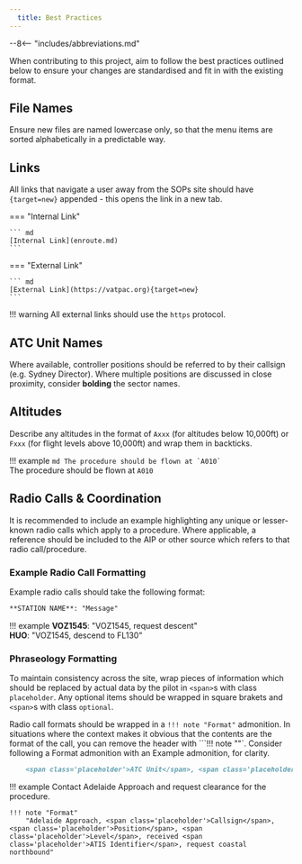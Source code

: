 ```yaml
---
  title: Best Practices
---
```


--8<-- "includes/abbreviations.md"

When contributing to this project, aim to follow the best practices outlined below to ensure your changes are standardised and fit in with the existing format.

## File Names
Ensure new files are named lowercase only, so that the menu items are sorted alphabetically in a predictable way.

## Links

All links that navigate a user away from the SOPs site should have `{target=new}` appended - this opens the link in a new tab.

=== "Internal Link"

    ``` md
    [Internal Link](enroute.md)
    ```

=== "External Link"

    ``` md
    [External Link](https://vatpac.org){target=new}
    ```

!!! warning
    All external links should use the `https` protocol.

## ATC Unit Names
Where available, controller positions should be referred to by their callsign (e.g. Sydney Director).  Where multiple positions are discussed in close proximity, consider **bolding** the sector names.

## Altitudes
Describe any altitudes in the format of `Axxx` (for altitudes below 10,000ft) or `Fxxx` (for flight levels above 10,000ft) and wrap them in backticks.

!!! example
    ``` md
    The procedure should be flown at `A010`
    ```  
    The procedure should be flown at `A010`

## Radio Calls & Coordination
It is recommended to include an example highlighting any unique or lesser-known radio calls which apply to a procedure. Where applicable, a reference should be included to the AIP or other source which refers to that radio call/procedure.

### Example Radio Call Formatting
Example radio calls should take the following format:  

``` md
**STATION NAME**: "Message"
```

!!! example
    **VOZ1545**: "VOZ1545, request descent"  
    **HUO**: "VOZ1545, descend to FL130" 

### Phraseology Formatting
To maintain consistency across the site, wrap pieces of information which should be replaced by actual data by the pilot in `<span>`s with class `placeholder`. Any optional items should be wrapped in square brakets and `<span>`s with class `optional`.

Radio call formats should be wrapped in a `!!! note "Format"` admonition. In situations where the context makes it obvious that the contents are the format of the call, you can remove the header with ```!!! note ""`. Consider following a Format admonition with an Example admonition, for clarity.

``` md
    <span class='placeholder'>ATC Unit</span>, <span class='placeholder'>Aircraft Callsign</span>, descending to <span class='placeholder'>Cleared Level</span>, received <span class='placeholder'>ATIS Identifier</span>, <span class='optional'>[<span class='placeholder'>Inflight Conditions</span>]</span>
```

!!! example
    Contact Adelaide Approach and request clearance for the procedure.

    !!! note "Format"
        "Adelaide Approach, <span class='placeholder'>Callsign</span>, <span class='placeholder'>Position</span>, <span class='placeholder'>Level</span>, received <span class='placeholder'>ATIS Identifier</span>, request coastal northbound"